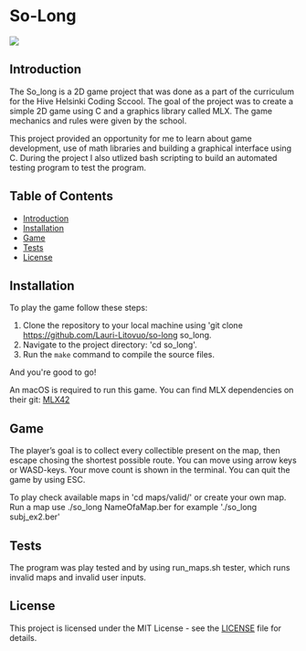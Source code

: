 # So-Long

![](/showcase/game.gif)

## Introduction
The So_long is a 2D game project that was done as a part of the curriculum for the Hive Helsinki Coding Sccool. The goal of the project was to create a simple 2D game using C and a graphics library called MLX. The game mechanics and rules were given by the school.

This project provided an opportunity for me to learn about game development, use of math libraries and building a graphical interface using C. During the project I also utlized bash scripting to build an automated testing program to test the program.

## Table of Contents
- [Introduction](#introduction)
- [Installation](#installation)
- [Game](#game)
- [Tests](#tests)
- [License](#license)

## Installation
To play the game follow these steps:
1. Clone the repository to your local machine using 'git clone https://github.com/Lauri-Litovuo/so-long so_long.
2. Navigate to the project directory: 'cd so_long'.
3. Run the `make` command to compile the source files.

And you're good to go!

An macOS is required to run this game. You can find MLX dependencies on their git: [MLX42](https://github.com/codam-coding-college/MLX42)

## Game
The player’s goal is to collect every collectible present on the map, then escape chosing the shortest possible route.
You can move using arrow keys or WASD-keys. Your move count is shown in the terminal. You can quit the game by using ESC.

To play check available maps in 'cd maps/valid/' or create your own map. Run a map use ./so_long NameOfaMap.ber for example './so_long subj_ex2.ber' 

## Tests
The program was play tested and by using run_maps.sh tester, which runs invalid maps and invalid user inputs.

## License
This project is licensed under the MIT License - see the [LICENSE](LICENSE) file for details.